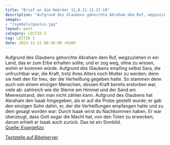 ```yaml
---
title: "Brief an die Hebräer 11,8.11-12.17-19"
description: "Aufgrund des Glaubens gehorchte Abraham dem Ruf, wegzuziehen in ein Land, das er zum Erbe erhalten sollte; und er zog weg, ohne zu wissen, wohin er kommen würde. Aufgrund des Glaubens empfing selbst Sara, die unfruchtbar war, die Kraft, trotz ihres Alters noch Mutter zu werden; d...."
images:
- "/symbols/paulus.jpg"
layout: post
category: LECTIO 2
tag: LECTIO 2
date: 2023-12-31 08:30:00 +0100
---
```

Aufgrund des Glaubens gehorchte Abraham dem Ruf, wegzuziehen in ein Land, das er zum Erbe erhalten sollte; und er zog weg, ohne zu wissen, wohin er kommen würde.
Aufgrund des Glaubens empfing selbst Sara, die unfruchtbar war, die Kraft, trotz ihres Alters noch Mutter zu werden; denn sie hielt den für treu, der die Verheißung gegeben hatte.<!--more-->
So stammen denn auch von einem einzigen Menschen, dessen Kraft bereits erstorben war, viele ab: zahlreich wie die Sterne am Himmel und der Sand am Meeresstrand, den man nicht zählen kann.
Aufgrund des Glaubens hat Abraham den Isaak hingegeben, als er auf die Probe gestellt wurde; er gab den einzigen Sohn dahin, er, der die Verheißungen empfangen hatte
und zu dem gesagt worden war: Durch Isaak wirst du Nachkommen haben.
Er war überzeugt, dass Gott sogar die Macht hat, von den Toten zu erwecken; darum erhielt er Isaak auch zurück. Das ist ein Sinnbild.<br>
[Quelle: Evangelizo](https://evangeliumtagfuertag.org/DE/gospel)

[Textstelle auf Bibelserver](https://www.bibleserver.com/EU/Hebräer11,8.11-12.17-19)
